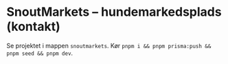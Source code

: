 # SnoutMarkets – hundemarkedsplads (kontakt)
Se projektet i mappen `snoutmarkets`. Kør `pnpm i && pnpm prisma:push && pnpm seed && pnpm dev`.
